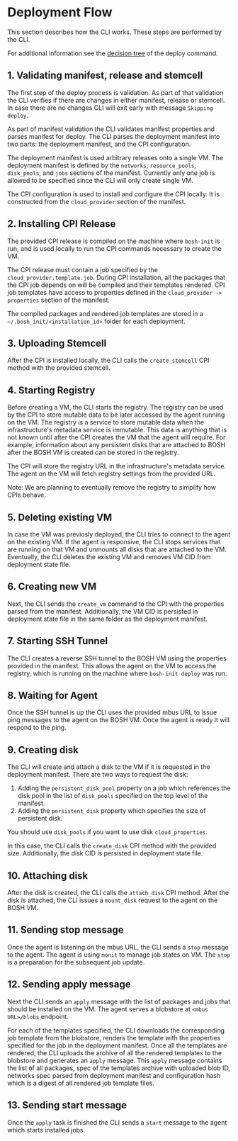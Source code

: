 # Deployment Flow

This section describes how the CLI works. These steps are performed by the CLI.

For additional information see the [decision tree](init-cli-flow.png) of the deploy command.

## 1. Validating manifest, release and stemcell

The first step of the deploy process is validation. As part of that validation the CLI verifies if there are changes in either manifest, release or stemcell. In case there are no changes CLI will exit early with message `Skipping deploy`.

As part of manifest validation the CLI validates manifest properties and parses manifest for deploy. The CLI parses the deployment manifest into two parts: the deployment manifest, and the CPI configuration.

The deployment manifest is used arbitrary releases onto a single VM. The deployment manifest is defined by the `networks`, `resource_pools`, `disk_pools`, and `jobs` sections of the manifest. Currently only one job is allowed to be specified since the CLI will only create single VM.

The CPI configuration is used to install and configure the CPI locally. It is constructed from the `cloud_provider` section of the manifest.

## 2. Installing CPI Release

The provided CPI release is compiled on the machine where `bosh-init` is run, and is used locally to run the CPI commands necessary to create the VM.

The CPI release must contain a job specified by the `cloud_provider.template.job`. During CPI installation, all the packages that the CPI job depends on will be compiled and their templates rendered. CPI job templates have access to properties defined in the `cloud_provider -> properties` section of the manifest.

The compiled packages and rendered job templates are stored in a `~/.bosh_init/<installation_id>` folder for each deployment.

## 3. Uploading Stemcell

After the CPI is installed locally, the CLI calls the `create_stemcell` CPI method with the provided stemcell.

## 4. Starting Registry

Before creating a VM, the CLI starts the registry. The registry can be used by the CPI to store mutable data to be later accessed by the agent running on the VM. The registry is a service to store mutable data when the infrastructure's metadata service is immutable. This data is anything that is not known until after the CPI creates the VM that the agent will require. For example, information about any persistent disks that are attached to BOSH after the BOSH VM is created can be stored in the registry.

The CPI will store the registry URL in the infrastructure's metadata service. The agent on the VM will fetch registry settings from the provided URL.

Note: We are planning to eventually remove the registry to simplify how CPIs behave.

## 5. Deleting existing VM

In case the VM was previosly deployed, the CLI tries to connect to the agent on the existing VM. If the agent is responsive, the CLI stops services that are running on that VM and unmounts all disks that are attached to the VM. Eventually, the CLI deletes the existing VM and removes VM CID from deployment state file.

## 6. Creating new VM

Next, the CLI sends the `create_vm` command to the CPI with the properties parsed from the manifest. Additionally, the VM CID is persisted in deployment state file in the same folder as the deployment manifest.

## 7. Starting SSH Tunnel

The CLI creates a reverse SSH tunnel to the BOSH VM using the properties provided in the manifest. This allows the agent on the VM to access the registry, which is running on the machine where `bosh-init deploy` was run.

## 8. Waiting for Agent

Once the SSH tunnel is up the CLI uses the provided mbus URL to issue ping messages to the agent on the BOSH VM. Once the agent is ready it will respond to the ping.

## 9. Creating disk

The CLI will create and attach a disk to the VM if it is requested in the deployment manifest. There are two ways to request the disk:

1. Adding the `persistent_disk_pool` property on a job which references the disk pool in the list of `disk_pools` specified on the top level of the manifest.
2. Adding the `persistent_disk` property which specifies the size of persistent disk.

You should use `disk_pools` if you want to use disk `cloud_properties`.

In this case, the CLI calls the `create_disk` CPI method with the provided size. Additionally, the disk CID is persisted in deployment state file.

## 10. Attaching disk

After the disk is created, the CLI calls the `attach_disk` CPI method. After the disk is attached, the CLI issues a `mount_disk` request to the agent on the BOSH VM.

## 11. Sending stop message

Once the agent is listening on the mbus URL, the CLI sends a `stop` message to the agent. The agent is using `monit` to manage job states on VM. The `stop` is a preparation for the subsequent job update.

## 12. Sending apply message

Next the CLI sends an `apply` message with the list of packages and jobs that should be installed on the VM. The agent serves a blobstore at `<mbus URL>/blobs` endpoint.

For each of the templates specified, the CLI downloads the corresponding job template from the blobstore, renders the template with the properties specified for the job in the deployment manifest. Once all the templates are rendered, the CLI uploads the archive of all the rendered templates to the blobstore and generates an `apply` message. This `apply` message contains the list of all packages, spec of the templates archive with uploaded blob ID, networks spec parsed from deployment manifest and configuration hash which is a digest of all rendered job template files.

## 13. Sending start message

Once the `apply` task is finished the CLI sends a `start` message to the agent which starts installed jobs.

